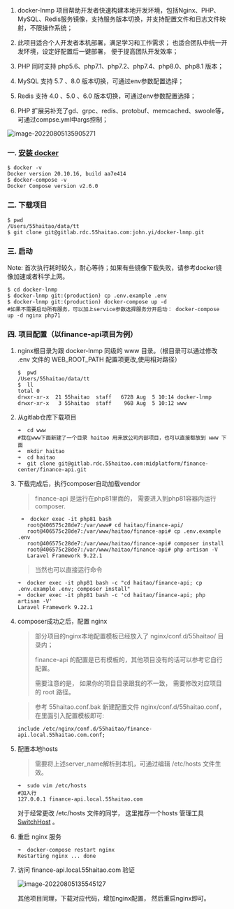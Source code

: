 

1. docker-lnmp 项目帮助开发者快速构建本地开发环境，包括Nginx、PHP、MySQL、Redis服务镜像，支持服务版本切换，并支持配置文件和日志文件映射，不限操作系统；

2. 此项目适合个人开发者本机部署，满足学习和工作需求； 也适合团队中统一开发环境，设定好配置后一键部署， 便于提高团队开发效率；

3. PHP 同时支持 php5.6、php7.1、php7.2、php7.4、php8.0、php8.1 版本；

4. MySQL 支持 5.7 、8.0 版本切换，可通过env参数配置选择；

5. Redis 支持 4.0 、5.0 、6.0 版本切换，可通过env参数配置选择；

6. PHP 扩展另补充了gd、grpc、redis、protobuf、memcached、swoole等，可通过compse.yml中args控制；

![image-20220805135905271](/Users/55haitao/Library/Application%20Support/typora-user-images/image-20220805135905271.png)

### 一. [安装 docker](https://github.com/ogenes/docker-lnmp/wiki/Docker-%E7%AE%80%E4%BB%8B%E5%8F%8A%E5%AE%89%E8%A3%85)

```shell
$ docker -v
Docker version 20.10.16, build aa7e414
$ docker-compose -v
Docker Compose version v2.6.0
```

### 二. 下载项目

```shell
$ pwd
/Users/55haitao/data/tt
$ git clone git@gitlab.rdc.55haitao.com:john.yi/docker-lnmp.git
```

### 三. 启动

Note: 首次执行耗时较久，耐心等待；如果有些镜像下载失败，请参考docker镜像加速或者科学上网。

```shell script
$ cd docker-lnmp
$ docker-lnmp git:(production) cp .env.example .env
$ docker-lnmp git:(production) docker-compose up -d
#如果不需要启动所有服务，可以加上service参数选择服务分开启动： docker-compose up -d nginx php71
```

### 四. 项目配置（以finance-api项目为例）

1. nginx根目录为跟 docker-lnmp 同级的 www 目录。（根目录可以通过修改 .env 文件的 WEB_ROOT_PATH 配置项更改,使用相对路径）

   ```shell
   $  pwd
   /Users/55haitao/data/tt
   $  ll
   total 0
   drwxr-xr-x  21 55haitao  staff   672B Aug  5 10:14 docker-lnmp
   drwxr-xr-x   3 55haitao  staff    96B Aug  5 10:12 www
   ```

2. 从gitlab仓库下载项目

   ```shell
   ➜  cd www
   #我在www下面新建了一个目录 haitao 用来放公司内部项目，也可以直接都放到 www 下面
   ➜  mkdir haitao
   ➜  cd haitao
   ➜  git clone git@gitlab.rdc.55haitao.com:midplatform/finance-center/finance-api.git
   ```

3. 下载完成后，执行composer自动加载vendor

   >finance-api 是运行在php81里面的， 需要进入到php81容器内运行composer.

   ```shell
    ➜  docker exec -it php81 bash
      root@406575c28de7:/var/www# cd haitao/finance-api/
      root@406575c28de7:/var/www/haitao/finance-api# cp .env.example .env
      root@406575c28de7:/var/www/haitao/finance-api# composer install
      root@406575c28de7:/var/www/haitao/finance-api# php artisan -V
      Laravel Framework 9.22.1
   ```

   >当然也可以直接运行命令

   ```shell
   ➜  docker exec -it php81 bash -c "cd haitao/finance-api; cp .env.example .env; composer install"
   ➜  docker exec -it php81 bash -c 'cd haitao/finance-api; php artisan -V'
   Laravel Framework 9.22.1
   ```

4. composer成功之后，配置 nginx

   > 部分项目的nginx本地配置模板已经放入了 nginx/conf.d/55haitao/ 目录内；
   >
   > finance-api 的配置是已有模板的，其他项目没有的话可以参考它自行配置。
   >
   > 需要注意的是， 如果你的项目目录跟我的不一致， 需要修改对应项目的 root 路径。

   > 参考 55haitao.conf.bak 新建配置文件 nginx/conf.d/55haitao.conf， 在里面引入配置模板即可:

    ```
   include /etc/nginx/conf.d/55haitao/finance-api.local.55haitao.com.conf;
    ```



5. 配置本地hosts

   >需要将上述server_name解析到本机，可通过编辑 /etc/hosts 文件生效。

   ```shell
   ➜  sudo vim /etc/hosts
   #加入行
   127.0.0.1 finance-api.local.55haitao.com
   ```

   对于经常更改 /etc/hosts 文件的同学， 这里推荐一个hosts 管理工具 [SwitchHost](https://github.com/oldj/SwitchHosts/releases) 。

6. 重启 nginx 服务

   ```shell
   ➜  docker-compose restart nginx
   Restarting nginx ... done
   ```

7. 访问 finance-api.local.55haitao.com 验证

   ![image-20220805135545127](https://img.ogenes.cn/img/2022/image-20220805135545127.png)

   其他项目同理，下载对应代码，增加nginx配置， 然后重启nginx即可。



